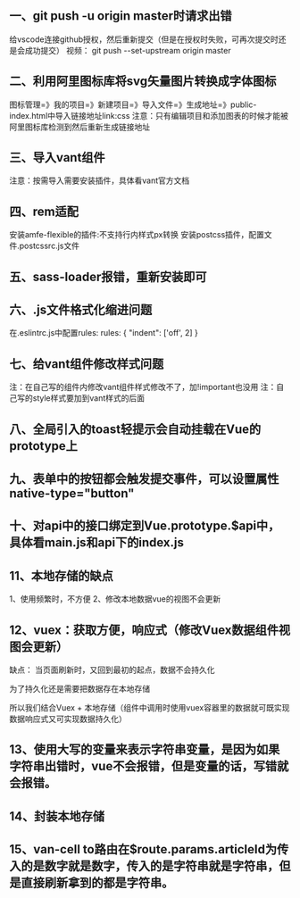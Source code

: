 ## 一、git push -u origin master时请求出错

给vscode连接github授权，然后重新提交（但是在授权时失败，可再次提交时还是会成功提交）
视频： git push --set-upstream origin master

## 二、利用阿里图标库将svg矢量图片转换成字体图标

图标管理=》我的项目=》新建项目=》导入文件=》生成地址=》public-index.html中导入链接地址link:css
注意：只有编辑项目和添加图表的时候才能被阿里图标库检测到然后重新生成链接地址

## 三、导入vant组件

注意：按需导入需要安装插件，具体看vant官方文档

## 四、rem适配

安装amfe-flexible的插件:不支持行内样式px转换
安装postcss插件，配置文件.postcssrc.js文件

## 五、sass-loader报错，重新安装即可

## 六、.js文件格式化缩进问题

在.eslintrc.js中配置rules:
rules: {
    "indent": ['off', 2]
  }

## 七、给vant组件修改样式问题

注：在自己写的组件内修改vant组件样式修改不了，加!important也没用
注：自己写的style样式要加到vant样式的后面

## 八、全局引入的toast轻提示会自动挂载在Vue的prototype上

## 九、表单中的按钮都会触发提交事件，可以设置属性native-type="button"

## 十、对api中的接口绑定到Vue.prototype.$api中，具体看main.js和api下的index.js

## 11、本地存储的缺点

1、使用频繁时，不方便
2、修改本地数据vue的视图不会更新

## 12、vuex：获取方便，响应式（修改Vuex数据组件视图会更新）

缺点： 当页面刷新时，又回到最初的起点，数据不会持久化

为了持久化还是需要把数据存在本地存储

所以我们结合Vuex + 本地存储（组件中调用时使用vuex容器里的数据就可既实现数据响应式又可实现数据持久化）

## 13、使用大写的变量来表示字符串变量，是因为如果字符串出错时，vue不会报错，但是变量的话，写错就会报错。

## 14、封装本地存储

## 15、van-cell to路由在$route.params.articleId为传入的是数字就是数字，传入的是字符串就是字符串，但是直接刷新拿到的都是字符串。

